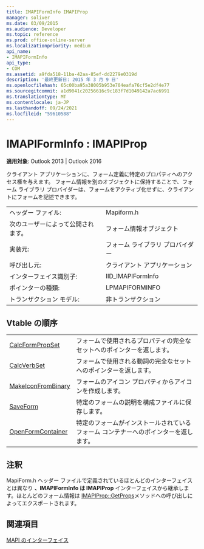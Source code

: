 ```yaml
---
title: IMAPIFormInfo IMAPIProp
manager: soliver
ms.date: 03/09/2015
ms.audience: Developer
ms.topic: reference
ms.prod: office-online-server
ms.localizationpriority: medium
api_name:
- IMAPIFormInfo
api_type:
- COM
ms.assetid: a9fda518-11ba-42aa-85ef-dd2279e0319d
description: '最終更新日: 2015 年 3 月 9 日'
ms.openlocfilehash: 65c00ba95a38005b953e704eafa76cf5e2df4e77
ms.sourcegitcommit: a1d9041c20256616c9c183f7d1049142a7ac6991
ms.translationtype: MT
ms.contentlocale: ja-JP
ms.lasthandoff: 09/24/2021
ms.locfileid: "59610588"
---
```

# <a name="imapiforminfo--imapiprop"></a>IMAPIFormInfo : IMAPIProp

  
  
**適用対象**: Outlook 2013 | Outlook 2016 
  
クライアント アプリケーションに、フォーム定義に特定のプロパティへのアクセス権を与えます。 フォーム情報を別のオブジェクトに保持することで、フォーム ライブラリ プロバイダーは、フォームをアクティブ化せずに、クライアントにフォームを記述できます。
  
|||
|:-----|:-----|
|ヘッダー ファイル:  <br/> |Mapiform.h  <br/> |
|次のユーザーによって公開されます。  <br/> |フォーム情報オブジェクト  <br/> |
|実装元:  <br/> |フォーム ライブラリ プロバイダー  <br/> |
|呼び出し元:  <br/> |クライアント アプリケーション  <br/> |
|インターフェイス識別子:  <br/> |IID_IMAPIFormInfo  <br/> |
|ポインターの種類:  <br/> |LPMAPIFORMINFO  <br/> |
|トランザクション モデル:  <br/> |非トランザクション  <br/> |
   
## <a name="vtable-order"></a>Vtable の順序

|||
|:-----|:-----|
|[CalcFormPropSet](imapiforminfo-calcformpropset.md) <br/> |フォームで使用されるプロパティの完全なセットへのポインターを返します。  <br/> |
|[CalcVerbSet](imapiforminfo-calcverbset.md) <br/> |フォームで使用される動詞の完全なセットへのポインターを返します。  <br/> |
|[MakeIconFromBinary](imapiforminfo-makeiconfrombinary.md) <br/> |フォームのアイコン プロパティからアイコンを作成します。  <br/> |
|[SaveForm](imapiforminfo-saveform.md) <br/> |特定のフォームの説明を構成ファイルに保存します。  <br/> |
|[OpenFormContainer](imapiforminfo-openformcontainer.md) <br/> |特定のフォームがインストールされているフォーム コンテナーへのポインターを返します。  <br/> |
   
## <a name="remarks"></a>注釈

MapiForm.h ヘッダー ファイルで定義されているほとんどのインターフェイスとは異なり **、IMAPIFormInfo は IMAPIProp** インターフェイスから継承します。ほとんどのフォーム情報は [IMAPIProp::GetProps](imapiprop-getprops.md)メソッドへの呼び出しによってエクスポートされます。 [](imapipropiunknown.md) 
  
## <a name="see-also"></a>関連項目



[MAPI のインターフェイス](mapi-interfaces.md)

